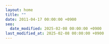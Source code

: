 ```yaml
---
layout: home
title: ""
date: 2011-04-17 00:00:00 +0900
seo:
  date_modified: 2025-02-08 00:00:00 +0900
last_modified_at: 2025-02-08 00:00:00 +0900
---
```

